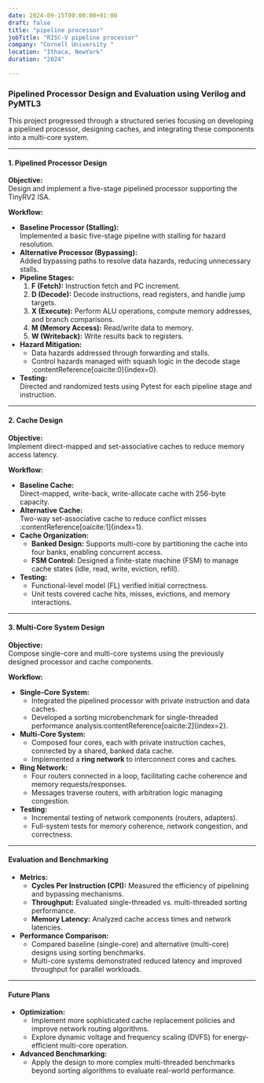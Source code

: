 ```yaml
---
date: 2024-09-15T00:00:00+01:00
draft: false
title: "pipeline processor"
jobTitle: "RISC-V pipeline processor"
company: "Cornell University "
location: "Ithaca, NewYork"
duration: "2024"

---
```

### Pipelined Processor Design and Evaluation using Verilog and PyMTL3

This project progressed through a structured series focusing on developing a pipelined processor, designing caches, and integrating these components into a multi-core system.  

---

#### 1. Pipelined Processor Design
**Objective:**  
Design and implement a five-stage pipelined processor supporting the TinyRV2 ISA.  

**Workflow:**  
- **Baseline Processor (Stalling):**  
  Implemented a basic five-stage pipeline with stalling for hazard resolution.  
- **Alternative Processor (Bypassing):**  
  Added bypassing paths to resolve data hazards, reducing unnecessary stalls.  
- **Pipeline Stages:**  
  1. **F (Fetch):** Instruction fetch and PC increment.  
  2. **D (Decode):** Decode instructions, read registers, and handle jump targets.  
  3. **X (Execute):** Perform ALU operations, compute memory addresses, and branch comparisons.  
  4. **M (Memory Access):** Read/write data to memory.  
  5. **W (Writeback):** Write results back to registers.  
- **Hazard Mitigation:**  
  - Data hazards addressed through forwarding and stalls.  
  - Control hazards managed with squash logic in the decode stage&#8203;:contentReference[oaicite:0]{index=0}.  
- **Testing:**  
  Directed and randomized tests using Pytest for each pipeline stage and instruction.  

---

#### 2. Cache Design
**Objective:**  
Implement direct-mapped and set-associative caches to reduce memory access latency.  

**Workflow:**  
- **Baseline Cache:**  
  Direct-mapped, write-back, write-allocate cache with 256-byte capacity.  
- **Alternative Cache:**  
  Two-way set-associative cache to reduce conflict misses&#8203;:contentReference[oaicite:1]{index=1}.  
- **Cache Organization:**  
  - **Banked Design:** Supports multi-core by partitioning the cache into four banks, enabling concurrent access.  
  - **FSM Control:** Designed a finite-state machine (FSM) to manage cache states (idle, read, write, eviction, refill).  
- **Testing:**  
  - Functional-level model (FL) verified initial correctness.  
  - Unit tests covered cache hits, misses, evictions, and memory interactions.  

---

#### 3. Multi-Core System Design
**Objective:**  
Compose single-core and multi-core systems using the previously designed processor and cache components.  

**Workflow:**  
- **Single-Core System:**  
  - Integrated the pipelined processor with private instruction and data caches.  
  - Developed a sorting microbenchmark for single-threaded performance analysis&#8203;:contentReference[oaicite:2]{index=2}.  
- **Multi-Core System:**  
  - Composed four cores, each with private instruction caches, connected by a shared, banked data cache.  
  - Implemented a **ring network** to interconnect cores and caches.  
- **Ring Network:**  
  - Four routers connected in a loop, facilitating cache coherence and memory requests/responses.  
  - Messages traverse routers, with arbitration logic managing congestion.  
- **Testing:**  
  - Incremental testing of network components (routers, adapters).  
  - Full-system tests for memory coherence, network congestion, and correctness.  

---

#### Evaluation and Benchmarking
- **Metrics:**  
  - **Cycles Per Instruction (CPI):** Measured the efficiency of pipelining and bypassing mechanisms.  
  - **Throughput:** Evaluated single-threaded vs. multi-threaded sorting performance.  
  - **Memory Latency:** Analyzed cache access times and network latencies.  
- **Performance Comparison:**  
  - Compared baseline (single-core) and alternative (multi-core) designs using sorting benchmarks.  
  - Multi-core systems demonstrated reduced latency and improved throughput for parallel workloads.  

---

#### Future Plans
- **Optimization:**  
  - Implement more sophisticated cache replacement policies and improve network routing algorithms.  
  - Explore dynamic voltage and frequency scaling (DVFS) for energy-efficient multi-core operation.  
- **Advanced Benchmarking:**  
  - Apply the design to more complex multi-threaded benchmarks beyond sorting algorithms to evaluate real-world performance.
